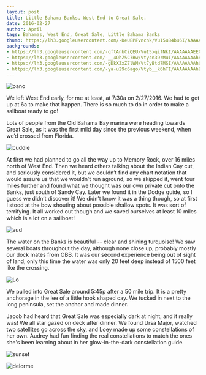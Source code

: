 ```yaml
---
layout: post
title: Little Bahama Banks, West End to Great Sale.
date: 2016-02-27
author: April
tags: Bahamas, West End, Great Sale, Little Bahama Banks
thumb: https://lh3.googleusercontent.com/-DeUEPFvncnk/VuI5u84bu6I/AAAAAAAEECw/SLLksFH9NZY/s640/blogger-image-1040512081.jpg
backgrounds:
- https://lh3.googleusercontent.com/-qftAnbCiQEU/VuI5xqifNkI/AAAAAAAEEC0/A3T2WPtZ_Nw/s640/blogger-image-243640801.jpg
- https://lh3.googleusercontent.com/-__4QhZ5C7Bw/Vtycn39rMuI/AAAAAAAAhBs/3sD80yqjMfw/s640/blogger-image-1971453330.jpg
- https://lh3.googleusercontent.com/-gDkXZxZ7lWM/Vt7yBtd7MSI/AAAAAAAAhCw/1EKJzZNWhpA/s640/blogger-image--1567804109.jpg
- https://lh3.googleusercontent.com/-ya-u29c6ago/Vtyb__k6hTI/AAAAAAAAhBo/tQ3jxHSVBD0/s640/blogger-image--1337492899.jpg
---
```


![pano](https://lh3.googleusercontent.com/-DeUEPFvncnk/VuI5u84bu6I/AAAAAAAEECw/SLLksFH9NZY/s640/blogger-image-1040512081.jpg)

We left West End early, for me at least, at 7:30a on 2/27/2016. We had to get up at 6a to make that happen. There is so much to do in order to make a sailboat ready to go! 

Lots of people from the Old Bahama Bay marina were heading towards Great Sale, as it was the first mild day since the previous weekend, when we’d  crossed from Florida. 

![cuddle](https://lh3.googleusercontent.com/-__4QhZ5C7Bw/Vtycn39rMuI/AAAAAAAAhBs/3sD80yqjMfw/s640/blogger-image-1971453330.jpg)

At first we had planned to go all the way up to Memory Rock, over 16 miles north of West End. Then we heard others talking about the Indian Cay cut, and seriously considered it, but we couldn’t find any chart notation that would assure us that we wouldn’t run aground, so we skipped it, went four miles further and found what we thought was our own private cut onto the Banks, just south of Sandy Cay. Later we found it in the Dodge guide, so I guess we didn’t discover it! We didn’t know it was a thing though, so at first I stood at the bow shouting about possible shallow spots. It was sort of terrifying. It all worked out though and we saved ourselves at least 10 miles which is a lot on a sailboat! 

![aud](https://lh3.googleusercontent.com/-gDkXZxZ7lWM/Vt7yBtd7MSI/AAAAAAAAhCw/1EKJzZNWhpA/s640/blogger-image--1567804109.jpg)

The water on the Banks is beautiful -- clear and shining turquoise! We saw several boats throughout the day, although none close up, probably mostly our dock mates from OBB. It was our second experience being out of sight of land, only this time the water was only 20 feet deep instead of 1500 feet like the crossing.

![Lo](https://lh3.googleusercontent.com/-qftAnbCiQEU/VuI5xqifNkI/AAAAAAAEEC0/A3T2WPtZ_Nw/s640/blogger-image-243640801.jpg)

We pulled into Great Sale around 5:45p after a 50 mile trip. It is a pretty anchorage in the lee of a little hook shaped cay. We tucked in next to the long peninsula, set the anchor and made dinner. 

Jacob had heard that Great Sale was especially dark at night, and it really was!  We all star gazed on deck after dinner. We found Ursa Major,  watched two satellites go across the sky, and Loey made up some constellations of her own. Audrey had fun finding the real constellations to match the ones she's been learning about in her glow-in-the-dark constellation guide.  

![sunset](https://lh3.googleusercontent.com/-ya-u29c6ago/Vtyb__k6hTI/AAAAAAAAhBo/tQ3jxHSVBD0/s640/blogger-image--1337492899.jpg)

![delorme](https://3.bp.blogspot.com/-hzFNljynR00/VuI3mQ4kiVI/AAAAAAAEECA/J8yULjRY_08kxfy-nBVRDTJKEo3OwhNVw/s1600/Screen%2BShot%2B2016-03-10%2Bat%2B10.01.24%2BPM.png)
